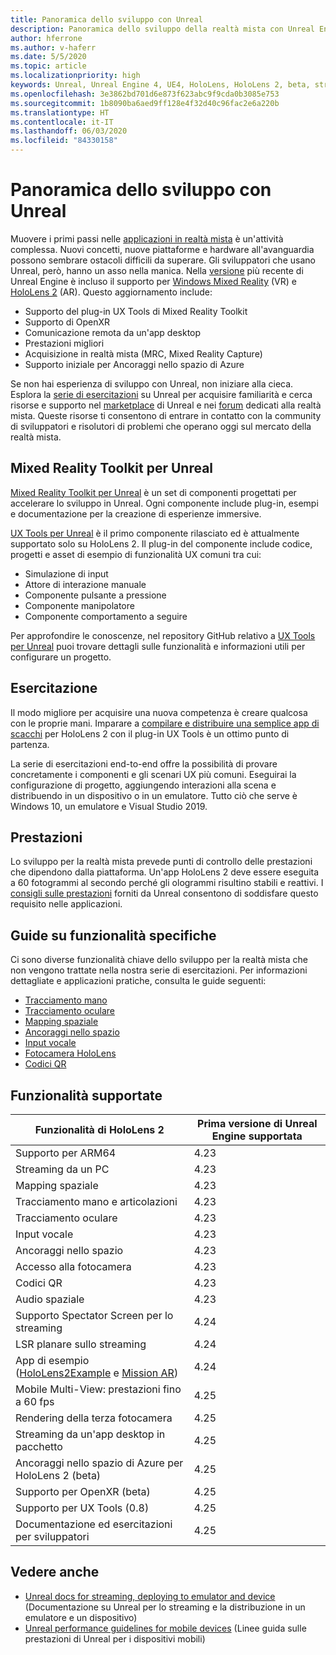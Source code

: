 ```yaml
---
title: Panoramica dello sviluppo con Unreal
description: Panoramica dello sviluppo della realtà mista con Unreal Engine 4
author: hferrone
ms.author: v-haferr
ms.date: 5/5/2020
ms.topic: article
ms.localizationpriority: high
keywords: Unreal, Unreal Engine 4, UE4, HoloLens, HoloLens 2, beta, streaming, comunicazione remota, realtà mista, sviluppo, guida introduttiva, funzionalità, nuovo progetto, emulatore, documentazione, guide, caratteristiche, ologrammi, sviluppo di giochi
ms.openlocfilehash: 3e3862bd701d6e873f623abc9f9cda0b3085e753
ms.sourcegitcommit: 1b8090ba6aed9ff128e4f32d40c96fac2e6a220b
ms.translationtype: HT
ms.contentlocale: it-IT
ms.lasthandoff: 06/03/2020
ms.locfileid: "84330158"
---
```

# <a name="unreal-development-overview"></a>Panoramica dello sviluppo con Unreal

Muovere i primi passi nelle <a href="https://docs.microsoft.com/en-us/windows/mixed-reality" target="_blank" title="Documentazione sulla realtà mista">applicazioni in realtà mista</a> è un'attività complessa. Nuovi concetti, nuove piattaforme e hardware all'avanguardia possono sembrare ostacoli difficili da superare. Gli sviluppatori che usano Unreal, però, hanno un asso nella manica. Nella <a href="https://docs.unrealengine.com/en-US/Support/Builds/ReleaseNotes/4_25/index.html" target="_blank" title="Note sulla versione di Unreal Engine 4.25">versione</a> più recente di Unreal Engine è incluso il supporto per <a href="https://www.microsoft.com/en-us/windows/windows-mixed-reality" target="_blank" title="Documentazione su Windows Mixed Reality">Windows Mixed Reality</a> (VR) e <a href="https://www.microsoft.com/en-us/hololens/hardware" target="_blank" title="Documentazione su HoloLens 2">HoloLens 2</a> (AR). Questo aggiornamento include:
* Supporto del plug-in UX Tools di Mixed Reality Toolkit
* Supporto di OpenXR
* Comunicazione remota da un'app desktop
* Prestazioni migliori
* Acquisizione in realtà mista (MRC, Mixed Reality Capture)
* Supporto iniziale per Ancoraggi nello spazio di Azure

Se non hai esperienza di sviluppo con Unreal, non iniziare alla cieca. Esplora la <a href="https://docs.unrealengine.com//GettingStarted/index.html" target="_blank">serie di esercitazioni</a> su Unreal per acquisire familiarità e cerca risorse e supporto nel <a href="https://www.unrealengine.com/marketplace//store" target="_blank">marketplace</a> di Unreal e nei <a href="https://forums.unrealengine.com/development-discussion/vr-ar-development" target="_blank">forum</a> dedicati alla realtà mista. Queste risorse ti consentono di entrare in contatto con la community di sviluppatori e risolutori di problemi che operano oggi sul mercato della realtà mista.

## <a name="mixed-reality-toolkit-for-unreal"></a>Mixed Reality Toolkit per Unreal

[Mixed Reality Toolkit per Unreal](https://github.com/microsoft/MixedRealityToolkit-Unreal) è un set di componenti progettati per accelerare lo sviluppo in Unreal. Ogni componente include plug-in, esempi e documentazione per la creazione di esperienze immersive. 

[UX Tools per Unreal](https://github.com/microsoft/MixedReality-UXTools-Unreal) è il primo componente rilasciato ed è attualmente supportato solo su HoloLens 2. Il plug-in del componente include codice, progetti e asset di esempio di funzionalità UX comuni tra cui:
* Simulazione di input
* Attore di interazione manuale
* Componente pulsante a pressione
* Componente manipolatore
* Componente comportamento a seguire

Per approfondire le conoscenze, nel repository GitHub relativo a [UX Tools per Unreal](https://github.com/microsoft/MixedReality-UXTools-Unreal) puoi trovare dettagli sulle funzionalità e informazioni utili per configurare un progetto.

## <a name="tutorial"></a>Esercitazione

Il modo migliore per acquisire una nuova competenza è creare qualcosa con le proprie mani. Imparare a [compilare e distribuire una semplice app di scacchi](unreal-uxt-ch1.md) per HoloLens 2 con il plug-in UX Tools è un ottimo punto di partenza. 

La serie di esercitazioni end-to-end offre la possibilità di provare concretamente i componenti e gli scenari UX più comuni. Eseguirai la configurazione di progetto, aggiungendo interazioni alla scena e distribuendo in un dispositivo o in un emulatore. Tutto ciò che serve è Windows 10, un emulatore e Visual Studio 2019.


## <a name="performance"></a>Prestazioni

Lo sviluppo per la realtà mista prevede punti di controllo delle prestazioni che dipendono dalla piattaforma. Un'app HoloLens 2 deve essere eseguita a 60 fotogrammi al secondo perché gli ologrammi risultino stabili e reattivi. I [consigli sulle prestazioni](performance-recommendations-for-unreal.md) forniti da Unreal consentono di soddisfare questo requisito nelle applicazioni.

## <a name="guides-to-specific-features"></a>Guide su funzionalità specifiche

Ci sono diverse funzionalità chiave dello sviluppo per la realtà mista che non vengono trattate nella nostra serie di esercitazioni. Per informazioni dettagliate e applicazioni pratiche, consulta le guide seguenti: 
* [Tracciamento mano](unreal-hand-tracking.md)
* [Tracciamento oculare](unreal-gaze-input.md)
* [Mapping spaziale](unreal-spatial-mapping.md)
* [Ancoraggi nello spazio](unreal-spatial-anchors.md)
* [Input vocale](unreal-voice-input.md)
* [Fotocamera HoloLens](unreal-hololens-camera.md)
* [Codici QR](unreal-qr-codes.md)


## <a name="supported-features"></a>Funzionalità supportate

| Funzionalità di HoloLens 2 | Prima versione di Unreal Engine supportata |
| ----------- | ----------- |
| Supporto per ARM64 | 4.23 |
| Streaming da un PC | 4.23 |
| Mapping spaziale | 4.23 |
| Tracciamento mano e articolazioni | 4.23 |
| Tracciamento oculare | 4.23 |
| Input vocale | 4.23 |
| Ancoraggi nello spazio | 4.23 |
| Accesso alla fotocamera | 4.23 |
| Codici QR | 4.23 |
| Audio spaziale | 4.23 |
| Supporto Spectator Screen per lo streaming | 4.24 |
| LSR planare sullo streaming | 4.24 |
| App di esempio ([HoloLens2Example](https://github.com/microsoft/MixedReality-Unreal-Samples) e [Mission AR](https://docs.unrealengine.com/en-US/Resources/Showcases/MissionAR/index.html)) | 4.24 |
| Mobile Multi-View: prestazioni fino a 60 fps | 4.25 |
| Rendering della terza fotocamera | 4.25 |
| Streaming da un'app desktop in pacchetto | 4.25 |
| Ancoraggi nello spazio di Azure per HoloLens 2 (beta) | 4.25 |
| Supporto per OpenXR (beta) | 4.25 |
| Supporto per UX Tools (0.8) | 4.25 |
| Documentazione ed esercitazioni per sviluppatori | 4.25 |

## <a name="see-also"></a>Vedere anche
* <a href="https://docs.unrealengine.com//Platforms/AR/HoloLens2/index.html" target="_blank">Unreal docs for streaming, deploying to emulator and device</a> (Documentazione su Unreal per lo streaming e la distribuzione in un emulatore e un dispositivo)
* <a href="https://docs.unrealengine.com//Platforms/Mobile/Performance/index.html" target="_blank">Unreal performance guidelines for mobile devices</a> (Linee guida sulle prestazioni di Unreal per i dispositivi mobili)

